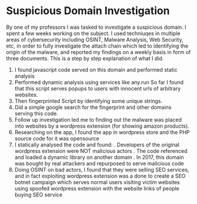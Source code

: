 # Suspicious Domain Investigation
By one of my professors I was tasked to investigate a suspicious domain. I spent a few weeks working on the subject. I used techniuqes in multiple areas of cybersecurity including OSINT, Malware Analysis, Web Security, etc, in order to fully investigate the attach chain which led to identifying the origin of the malware, and reported my findings on a weekly basis in form of three documents.
This is a step by step explanation of what I did.
1. I found javascript code served on this domain and performed static analysis
2. Performed dynamic analysis using services like any.run
  So far I found that this script serves popups to users with innocent urls of arbitrary websites.
3. Then fingerprinted Script by identifying some unique strings.
4. Did a simple google search for the fingerprint and other domains serving this code.
5. Follow up investigation led me to finding out the malware was placed into websites by a wordpress extension (for showing amazon products).
6. Researching on the app, I found the app in wordpress store and the PHP source code for it was opensource
7. I statically analysed the code and found:
. Developers of the original wordpress extension were NOT malicious actors
. The code referenced and loaded a dynamic library on another domain
. In 2017, this domain was bought by real attackers and repurposed to serve malicious code
6. Doing OSINT on bad actors, I found that they were selling SEO services, and in fact exploiting wordpress extension was a done to create a SEO botnet campaign which serves normal users visiting victim websites using spoofed wordpress extension with the website links of people buying SEO service
